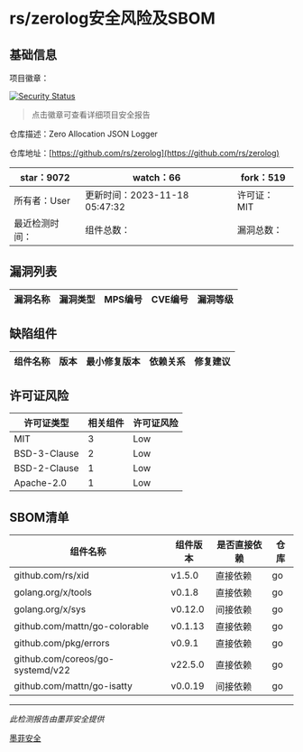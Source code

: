 # rs/zerolog安全风险及SBOM

## 基础信息

项目徽章：

[![Security Status](https://www.murphysec.com/platform3/v31/badge/1725941806262607872.svg)](https://www.murphysec.com/console/report/1715072487343652864/1725941806262607872)

> 点击徽章可查看详细项目安全报告

仓库描述：Zero Allocation JSON Logger

仓库地址：[https://github.com/rs/zerolog](https://github.com/rs/zerolog)

| star：9072 | watch：66 | fork：519 |
| ----------- | -------------- | ------------ |
| 所有者：User | 更新时间：2023-11-18 05:47:32 | 许可证：MIT |
| 最近检测时间： | 组件总数： | 漏洞总数： |




## 漏洞列表

| 漏洞名称 | 漏洞类型 | MPS编号 | CVE编号 | 漏洞等级 |
| ------- | ------ | ------- | ------ | ----- |





## 缺陷组件

| 组件名称 | 版本 | 最小修复版本 | 依赖关系 | 修复建议 |
| -------- | ---- | ------------ | -------- | -------- |





## 许可证风险

| 许可证类型 | 相关组件 | 许可证风险 |
| ---------- | -------- | ---------- |
|MIT|3|Low|
|BSD-3-Clause|2|Low|
|BSD-2-Clause|1|Low|
|Apache-2.0|1|Low|




## SBOM清单

| 组件名称 | 组件版本 | 是否直接依赖 | 仓库 |
| -------- | -------- | ------------ | ---- |
|github.com/rs/xid|v1.5.0|直接依赖|go|
|golang.org/x/tools|v0.1.8|直接依赖|go|
|golang.org/x/sys|v0.12.0|间接依赖|go|
|github.com/mattn/go-colorable|v0.1.13|直接依赖|go|
|github.com/pkg/errors|v0.9.1|直接依赖|go|
|github.com/coreos/go-systemd/v22|v22.5.0|直接依赖|go|
|github.com/mattn/go-isatty|v0.0.19|间接依赖|go|


------

*此检测报告由墨菲安全提供*

[墨菲安全](www.murphysec.com)